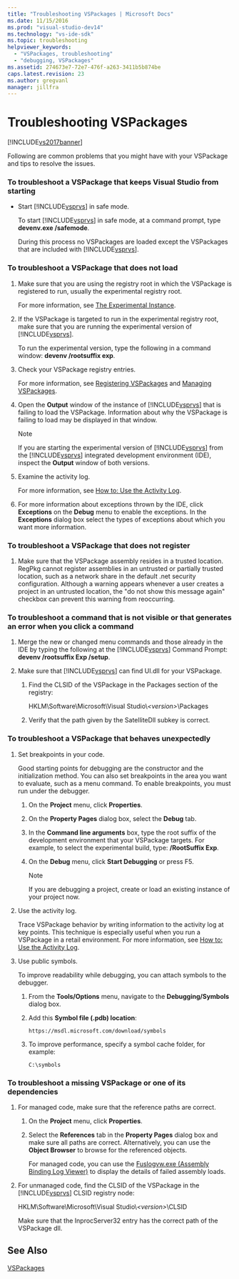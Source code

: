 ```yaml
---
title: "Troubleshooting VSPackages | Microsoft Docs"
ms.date: 11/15/2016
ms.prod: "visual-studio-dev14"
ms.technology: "vs-ide-sdk"
ms.topic: troubleshooting
helpviewer_keywords: 
  - "VSPackages, troubleshooting"
  - "debugging, VSPackages"
ms.assetid: 274673e7-72e7-476f-a263-3411b5b874be
caps.latest.revision: 23
ms.author: gregvanl
manager: jillfra
---
```

# Troubleshooting VSPackages
[!INCLUDE[vs2017banner](../includes/vs2017banner.md)]

Following are common problems that you might have with your VSPackage and tips to resolve the issues.  
  
### To troubleshoot a VSPackage that keeps Visual Studio from starting  
  
- Start [!INCLUDE[vsprvs](../includes/vsprvs-md.md)] in safe mode.  
  
     To start [!INCLUDE[vsprvs](../includes/vsprvs-md.md)] in safe mode, at a command prompt, type **devenv.exe /safemode**.  
  
     During this process no VSPackages are loaded except the VSPackages that are included with [!INCLUDE[vsprvs](../includes/vsprvs-md.md)].  
  
### To troubleshoot a VSPackage that does not load  
  
1. Make sure that you are using the registry root in which the VSPackage is registered to run, usually the experimental registry root.  
  
     For more information, see [The Experimental Instance](../extensibility/the-experimental-instance.md).  
  
2. If the VSPackage is targeted to run in the experimental registry root, make sure that you are running the experimental version of [!INCLUDE[vsprvs](../includes/vsprvs-md.md)].  
  
     To run the experimental version, type the following in a command window: **devenv /rootsuffix exp**.  
  
3. Check your VSPackage registry entries.  
  
     For more information, see [Registering VSPackages](internals/registering-vspackages.md) and [Managing VSPackages](../extensibility/managing-vspackages.md).  
  
4. Open the **Output** window of the instance of [!INCLUDE[vsprvs](../includes/vsprvs-md.md)] that is failing to load the VSPackage. Information about why the VSPackage is failing to load may be displayed in that window.  
  
    > [!NOTE]
    > If you are starting the experimental version of [!INCLUDE[vsprvs](../includes/vsprvs-md.md)] from the [!INCLUDE[vsprvs](../includes/vsprvs-md.md)] integrated development environment (IDE), inspect the **Output** window of both versions.  
  
5. Examine the activity log.  
  
     For more information, see [How to: Use the Activity Log](../extensibility/how-to-use-the-activity-log.md).  
  
6. For more information about exceptions thrown by the IDE, click **Exceptions** on the **Debug** menu to enable the exceptions. In the **Exceptions** dialog box select the types of exceptions about which you want more information.  
  
### To troubleshoot a VSPackage that does not register  
  
1. Make sure that the VSPackage assembly resides in a trusted location. RegPkg cannot register assemblies in an untrusted or partially trusted location, such as a network share in the default .net security configuration. Although a warning appears whenever a user creates a project in an untrusted location, the "do not show this message again" checkbox can prevent this warning from reoccurring.  
  
### To troubleshoot a command that is not visible or that generates an error when you click a command  
  
1. Merge the new or changed menu commands and those already in the IDE by typing the following at the [!INCLUDE[vsprvs](../includes/vsprvs-md.md)] Command Prompt: **devenv /rootsuffix Exp /setup**.  
  
2. Make sure that [!INCLUDE[vsprvs](../includes/vsprvs-md.md)] can find UI.dll for your VSPackage.  
  
    1. Find the CLSID of the VSPackage in the Packages section of the registry:  
  
         HKLM\Software\Microsoft\Visual Studio\\*\<version>*\Packages  
  
    2. Verify that the path given by the SatelliteDll subkey is correct.  
  
### To troubleshoot a VSPackage that behaves unexpectedly  
  
1. Set breakpoints in your code.  
  
     Good starting points for debugging are the constructor and the initialization method. You can also set breakpoints in the area you want to evaluate, such as a menu command. To enable breakpoints, you must run under the debugger.  
  
    1. On the **Project** menu, click **Properties**.  
  
    2. On the **Property Pages** dialog box, select the **Debug** tab.  
  
    3. In the **Command line arguments** box, type the root suffix of the development environment that your VSPackage targets. For example, to select the experimental build, type: **/RootSuffix Exp**.  
  
    4. On the **Debug** menu, click **Start Debugging** or press F5.  
  
        > [!NOTE]
        > If you are debugging a project, create or load an existing instance of your project now.  
  
2. Use the activity log.  
  
     Trace VSPackage behavior by writing information to the activity log at key points. This technique is especially useful when you run a VSPackage in a retail environment. For more information, see [How to: Use the Activity Log](../extensibility/how-to-use-the-activity-log.md).  
  
3. Use public symbols.  
  
     To improve readability while debugging, you can attach symbols to the debugger.  
  
    1. From the **Tools/Options** menu, navigate to the **Debugging/Symbols** dialog box.  
  
    2. Add this **Symbol file (.pdb) location**:  
  
         `https://msdl.microsoft.com/download/symbols`  
  
    3. To improve performance, specify a symbol cache folder, for example:  
  
        ```  
        C:\symbols  
        ```  
  
### To troubleshoot a missing VSPackage or one of its dependencies  
  
1. For managed code, make sure that the reference paths are correct.  
  
   1. On the **Project** menu, click **Properties**.  
  
   2. Select the **References** tab in the **Property Pages** dialog box and make sure all paths are correct. Alternatively, you can use the **Object Browser** to browse for the referenced objects.  
  
        For managed code, you can use the [Fuslogvw.exe (Assembly Binding Log Viewer)](https://msdn.microsoft.com/library/e32fa443-0778-4cc3-bf36-5c8ea297d296) to display the details of failed assembly loads.  
  
2. For unmanaged code, find the CLSID of the VSPackage in the [!INCLUDE[vsprvs](../includes/vsprvs-md.md)] CLSID registry node:  
  
    HKLM\Software\Microsoft\Visual Studio\\*\<version>*\CLSID  
  
   Make sure that the InprocServer32 entry has the correct path of the VSPackage dll.  
  
## See Also  
 [VSPackages](../extensibility/internals/vspackages.md)
